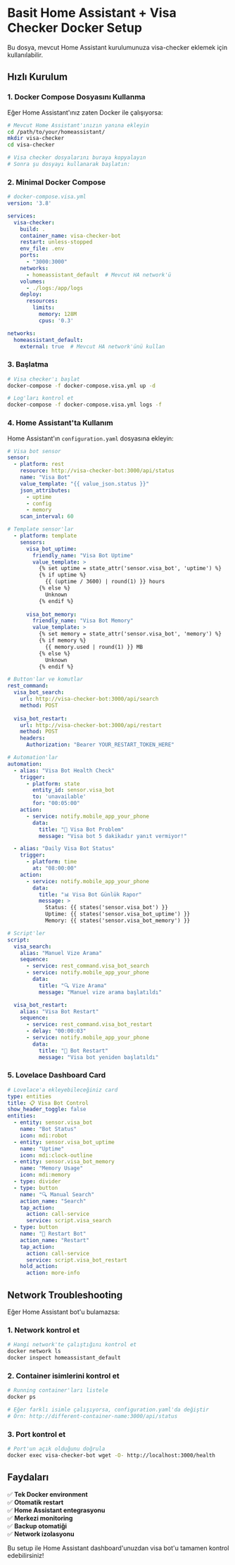 # Basit Home Assistant + Visa Checker Docker Setup

Bu dosya, mevcut Home Assistant kurulumunuza visa-checker eklemek için kullanılabilir.

## Hızlı Kurulum

### 1. Docker Compose Dosyasını Kullanma

Eğer Home Assistant'ınız zaten Docker ile çalışıyorsa:

```bash
# Mevcut Home Assistant'ınızın yanına ekleyin
cd /path/to/your/homeassistant/
mkdir visa-checker
cd visa-checker

# Visa checker dosyalarını buraya kopyalayın
# Sonra şu dosyayı kullanarak başlatın:
```

### 2. Minimal Docker Compose
```yaml
# docker-compose.visa.yml
version: '3.8'

services:
  visa-checker:
    build: .
    container_name: visa-checker-bot
    restart: unless-stopped
    env_file: .env
    ports:
      - "3000:3000"
    networks:
      - homeassistant_default  # Mevcut HA network'ü
    volumes:
      - ./logs:/app/logs
    deploy:
      resources:
        limits:
          memory: 128M
          cpus: '0.3'

networks:
  homeassistant_default:
    external: true  # Mevcut HA network'ünü kullan
```

### 3. Başlatma
```bash
# Visa checker'ı başlat
docker-compose -f docker-compose.visa.yml up -d

# Log'ları kontrol et
docker-compose -f docker-compose.visa.yml logs -f
```

### 4. Home Assistant'ta Kullanım

Home Assistant'ın `configuration.yaml` dosyasına ekleyin:

```yaml
# Visa bot sensor
sensor:
  - platform: rest
    resource: http://visa-checker-bot:3000/api/status
    name: "Visa Bot"
    value_template: "{{ value_json.status }}"
    json_attributes:
      - uptime
      - config
      - memory
    scan_interval: 60

# Template sensor'lar
  - platform: template
    sensors:
      visa_bot_uptime:
        friendly_name: "Visa Bot Uptime"
        value_template: >
          {% set uptime = state_attr('sensor.visa_bot', 'uptime') %}
          {% if uptime %}
            {{ (uptime / 3600) | round(1) }} hours
          {% else %}
            Unknown
          {% endif %}
      
      visa_bot_memory:
        friendly_name: "Visa Bot Memory"
        value_template: >
          {% set memory = state_attr('sensor.visa_bot', 'memory') %}
          {% if memory %}
            {{ memory.used | round(1) }} MB
          {% else %}
            Unknown
          {% endif %}

# Button'lar ve komutlar
rest_command:
  visa_bot_search:
    url: http://visa-checker-bot:3000/api/search
    method: POST
    
  visa_bot_restart:
    url: http://visa-checker-bot:3000/api/restart
    method: POST
    headers:
      Authorization: "Bearer YOUR_RESTART_TOKEN_HERE"

# Automation'lar
automation:
  - alias: "Visa Bot Health Check"
    trigger:
      - platform: state
        entity_id: sensor.visa_bot
        to: 'unavailable'
        for: "00:05:00"
    action:
      - service: notify.mobile_app_your_phone
        data:
          title: "🚨 Visa Bot Problem"
          message: "Visa bot 5 dakikadır yanıt vermiyor!"

  - alias: "Daily Visa Bot Status"
    trigger:
      - platform: time
        at: "08:00:00"
    action:
      - service: notify.mobile_app_your_phone
        data:
          title: "📊 Visa Bot Günlük Rapor"
          message: >
            Status: {{ states('sensor.visa_bot') }}
            Uptime: {{ states('sensor.visa_bot_uptime') }}
            Memory: {{ states('sensor.visa_bot_memory') }}

# Script'ler
script:
  visa_search:
    alias: "Manuel Vize Arama"
    sequence:
      - service: rest_command.visa_bot_search
      - service: notify.mobile_app_your_phone
        data:
          title: "🔍 Vize Arama"
          message: "Manuel vize arama başlatıldı"

  visa_bot_restart:
    alias: "Visa Bot Restart"
    sequence:
      - service: rest_command.visa_bot_restart
      - delay: "00:00:03"
      - service: notify.mobile_app_your_phone
        data:
          title: "🔄 Bot Restart"
          message: "Visa bot yeniden başlatıldı"
```

### 5. Lovelace Dashboard Card

```yaml
# Lovelace'a ekleyebileceğiniz card
type: entities
title: 📋 Visa Bot Control
show_header_toggle: false
entities:
  - entity: sensor.visa_bot
    name: "Bot Status"
    icon: mdi:robot
  - entity: sensor.visa_bot_uptime
    name: "Uptime"
    icon: mdi:clock-outline
  - entity: sensor.visa_bot_memory
    name: "Memory Usage"
    icon: mdi:memory
  - type: divider
  - type: button
    name: "🔍 Manual Search"
    action_name: "Search"
    tap_action:
      action: call-service
      service: script.visa_search
  - type: button
    name: "🔄 Restart Bot"
    action_name: "Restart"
    tap_action:
      action: call-service
      service: script.visa_bot_restart
    hold_action:
      action: more-info
```

## Network Troubleshooting

Eğer Home Assistant bot'u bulamazsa:

### 1. Network kontrol et
```bash
# Hangi network'te çalıştığını kontrol et
docker network ls
docker inspect homeassistant_default
```

### 2. Container isimlerini kontrol et
```bash
# Running container'ları listele
docker ps

# Eğer farklı isimle çalışıyorsa, configuration.yaml'da değiştir
# Örn: http://different-container-name:3000/api/status
```

### 3. Port kontrol et
```bash
# Port'un açık olduğunu doğrula
docker exec visa-checker-bot wget -O- http://localhost:3000/health
```

## Faydaları

✅ **Tek Docker environment**  
✅ **Otomatik restart**  
✅ **Home Assistant entegrasyonu**  
✅ **Merkezi monitoring**  
✅ **Backup otomatiği**  
✅ **Network izolasyonu**  

Bu setup ile Home Assistant dashboard'unuzdan visa bot'u tamamen kontrol edebilirsiniz!
